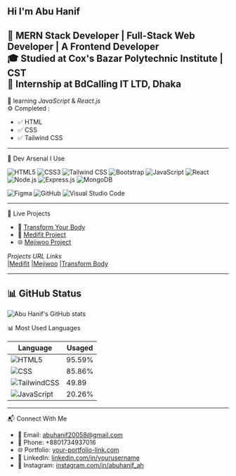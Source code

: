 Hi I'm Abu Hanif
--
🚀 MERN Stack Developer | Full-Stack Web Developer | A Frontend Developer     
🎓 Studied at Cox's Bazar Polytechnic Institute | CST    
💼 Internship at BdCalling IT LTD, Dhaka
-

🧠 learning *JavaScript* & *React.js*  
⚙ Completed :  
- ✅ HTML  
- ✅ CSS  
- ✅ Tailwind CSS
---

🚀 Dev Arsenal I Use

![HTML5](https://img.shields.io/badge/HTML5-E34F26?style=for-the-badge&logo=html5&logoColor=white)
![CSS3](https://img.shields.io/badge/CSS3-1572B6?style=for-the-badge&logo=css3&logoColor=white)
![Tailwind CSS](https://img.shields.io/badge/Tailwind_CSS-38B2AC?style=for-the-badge&logo=tailwind-css&logoColor=white)
![Bootstrap](https://img.shields.io/badge/Bootstrap-7952B3?style=for-the-badge&logo=bootstrap&logoColor=white)
![JavaScript](https://img.shields.io/badge/JavaScript-F7DF1E?style=for-the-badge&logo=javascript&logoColor=black)
![React](https://img.shields.io/badge/React-20232A?style=for-the-badge&logo=react&logoColor=61DAFB)
![Node.js](https://img.shields.io/badge/Node.js-339933?style=for-the-badge&logo=nodedotjs&logoColor=white)
![Express.js](https://img.shields.io/badge/Express.js-000000?style=for-the-badge&logo=express&logoColor=white)
![MongoDB](https://img.shields.io/badge/MongoDB-4EA94B?style=for-the-badge&logo=mongodb&logoColor=white)

![Figma](https://img.shields.io/badge/Figma-F24E1E?style=for-the-badge&logo=figma&logoColor=white)
![GitHub](https://img.shields.io/badge/GitHub-181717?style=for-the-badge&logo=github&logoColor=white)
![Visual Studio Code](https://img.shields.io/badge/VS%20Code-007ACC?style=for-the-badge&logo=visual-studio-code&logoColor=white)

---

🚀 Live Projects

- 💪 [Transform Your Body](https://github.com/abuhanif7016/transform-your-body)
- 🎨 [Medifit Project](https://github.com/abuhanif7016/medifit-project)
- 🌐 [Mejiwoo Project](https://github.com/abuhanif7016/mejiwoo-project)

*Projects URL Links*  
 |[Medifit](https://abuhanif7016.github.io/medifit-project/) 
 |[Mejiwoo](https://abuhanif7016.github.io/mejiwoo-project/)
 |[Transform Body ](https://abuhanif7016.github.io/transform-your-body/)

---

📊 GitHub Status
---
![Abu Hanif's GitHub stats](https://github-readme-stats.vercel.app/api?username=abuhanif7016&show_icons=true&theme=tokyonight)

📊 Most Used Languages

| Language     | Usaged |
|--------------|--------|
| ![HTML5](https://img.shields.io/badge/HTML5-E34F26?style=for-the-badge&logo=html5&logoColor=white)        | 95.59% |
| ![CSS](https://img.shields.io/badge/CSS3-1572B6?style=for-the-badge&logo=css3&logoColor=white)          | 85.86%  |
| ![TailwindCSS](https://img.shields.io/badge/Tailwind_CSS-38B2AC?style=for-the-badge&logo=tailwind-css&logoColor=white) | 49.89 |
| ![JavaScript](https://img.shields.io/badge/JavaScript-F7DF1E?style=for-the-badge&logo=javascript&logoColor=black)   | 20.26% |

---

📬 Connect With Me

- 📧 Email: [abuhanif20058@gmail.com](mailto:abuhanif20058@gmail.com)  
- 📱 Phone: ‪+8801734937016‬  
- 🌐 Portfolio: [your-portfolio-link.com](https://your-portfolio-link.com)  
- 💼 LinkedIn: [linkedin.com/in/yourusername](https://linkedin.com/in/yourusername)
- 💼 Instagram: [instagram.com/in/abuhanif_ah](https://instagram.com/in/abuhanif_ah)

